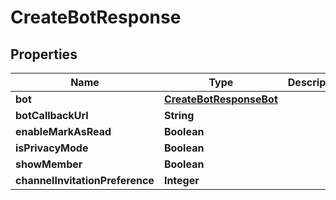 

# CreateBotResponse


## Properties

| Name | Type | Description | Notes |
|------------ | ------------- | ------------- | -------------|
|**bot** | [**CreateBotResponseBot**](CreateBotResponseBot.md) |  |  [optional] |
|**botCallbackUrl** | **String** |  |  [optional] |
|**enableMarkAsRead** | **Boolean** |  |  [optional] |
|**isPrivacyMode** | **Boolean** |  |  [optional] |
|**showMember** | **Boolean** |  |  [optional] |
|**channelInvitationPreference** | **Integer** |  |  [optional] |



